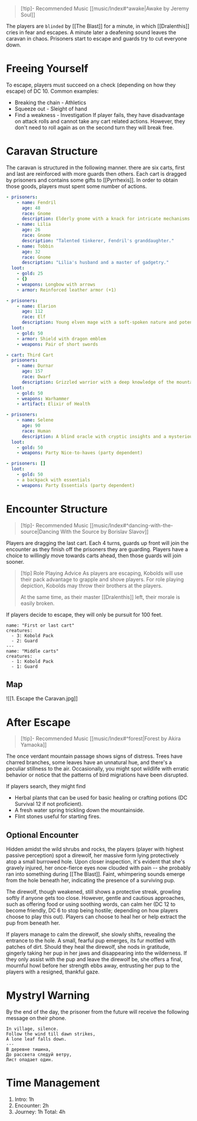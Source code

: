>[!tip]- Recommended Music
> [[music/Index#^awake|Awake by Jeremy Soul]]

The players are `blinded` by [[The Blast]] for a minute, in which [[Dralenthis]] cries in fear and escapes. A minute later a deafening sound leaves the caravan in chaos. Prisoners start to escape and guards try to cut everyone down.
# Freeing Yourself
To escape, players must succeed on a check (depending on how they escape) of DC 10. Common examples:
* Breaking the chain - Athletics
* Squeeze out - Sleight of hand
* Find a weakness - Investigation
If player fails, they have disadvantage on attack rolls and cannot take any cart related actions. However, they don't need to roll again as on the second turn they will break free.
# Caravan Structure
The caravan is structured in the following manner. there are six carts, first and last are reinforced with more guards then others. Each cart is dragged by prisoners and contains some gifts to [[Pyrrhexis]]. In order to obtain those goods, players must spent some number of actions.
```yaml
- prisoners: 
    - name: Fendril
      age: 48
      race: Gnome
      description: Elderly gnome with a knack for intricate mechanisms
    - name: Lilia
      age: 26
      race: Gnome
      description: "Talented tinkerer, Fendril's granddaughter."
    - name: Tobbin
      age: 32
      race: Gnome
      description: "Lilia's husband and a master of gadgetry."
  loot:
    - gold: 25
    - {}
    - weapons: Longbow with arrows
    - armor: Reinforced leather armor (+1)

- prisoners: 
    - name: Elarion
      age: 112
      race: Elf
      description: Young elven mage with a soft-spoken nature and potent arcane knowledge.
  loot:
    - gold: 50
    - armor: Shield with dragon emblem
    - weapons: Pair of short swords

- cart: Third Cart
  prisoners: 
    - name: Durnar
      age: 157
      race: Dwarf
      description: Grizzled warrior with a deep knowledge of the mountain terrains.
  loot:
    - gold: 50
    - weapons: Warhammer
    - artifact: Elixir of Health

- prisoners: 
    - name: Selene
      age: 90
      race: Human
      description: A blind oracle with cryptic insights and a mysterious aura.
  loot:
    - gold: 50
    - weapons: Party Nice-to-haves (party dependent)

- prisoners: [] 
  loot:
    - gold: 50
    - a backpack with essentials
    - weapons: Party Essentials (party dependent)
```
# Encounter Structure
>[!tip]- Recommended Music
>[[music/Index#^dancing-with-the-source|Dancing With the Source by Borislav Slavov]]

Players are dragging the last cart. Each 4 turns, guards up front will join the encounter as they finish off the prisoners they are guarding. Players have a choice to willingly move towards carts ahead, then those guards will join sooner.

>[!tip] Role Playing Advice
As players are escaping, Kobolds will use their pack advantage to grapple and shove players. For role playing depiction, Kobolds may throw their brothers at the players. 
>
>At the same time, as their master [[Dralenthis]] left, their morale is easily broken.

If players decide to escape, they will only be pursuit for 100 feet.
```encounter-table
name: "First or last cart"
creatures:
  - 3: Kobold Pack
  - 2: Guard
---
name: "Middle carts"
creatures:
  - 1: Kobold Pack
  - 1: Guard
```
## Map
![[1. Escape the Caravan.jpg]]
# After Escape
>[!tip]- Recommended Music 
>[[music/Index#^forest|Forest by Akira Yamaoka]]

The once verdant mountain passage shows signs of distress. Trees have charred branches, some leaves have an unnatural hue, and there's a peculiar stillness to the air. Occasionally, you might spot wildlife with erratic behavior or notice that the patterns of bird migrations have been disrupted.

If players search, they might find
- Herbal plants that can be used for basic healing or crafting potions (DC Survival 12 if not proficient).
- A fresh water spring trickling down the mountainside.
- Flint stones useful for starting fires.
## Optional Encounter
Hidden amidst the wild shrubs and rocks, the players (player with highest passive perception) spot a direwolf, her massive form lying protectively atop a small burrowed hole. Upon closer inspection, it's evident that she's gravely injured, her once-fierce eyes now clouded with pain -- she probably ran into something during [[The Blast]]. Faint, whimpering sounds emerge from the hole beneath her, indicating the presence of a surviving pup.

The direwolf, though weakened, still shows a protective streak, growling softly if anyone gets too close. However, gentle and cautious approaches, such as offering food or using soothing words, can calm her (DC 12 to become friendly, DC 6 to stop being hostile; depending on how players choose to play this out). Players can choose to heal her or help extract the pup from beneath her. 

If players manage to calm the direwolf, she slowly shifts, revealing the entrance to the hole. A small, fearful pup emerges, its fur mottled with patches of dirt. Should they heal the direwolf, she nods in gratitude, gingerly taking her pup in her jaws and disappearing into the wilderness. If they only assist with the pup and leave the direwolf be, she offers a final, mournful howl before her strength ebbs away, entrusting her pup to the players with a resigned, thankful gaze.
# Mystryl Warning
By the end of the day, the prisoner from the future will receive the following message on their phone.
```
In village, silence.
Follow the wind till dawn strikes, 
A lone leaf falls down.
---
В деревне тишина, 
До рассвета следуй ветру, 
Лист опадает один.
```

# Time Management
1. Intro: 1h
2. Encounter: 2h
3. Journey: 1h
Total: 4h